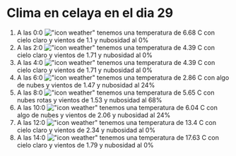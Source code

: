 # Clima en celaya en el dia 29

1. A las 0:0 !["icon weather"](http://openweathermap.org/img/w/01n.png) tenemos una temperatura de 6.68 C con cielo claro y  vientos de 1.1 y nubosidad al 0%
1. A las 2:0 !["icon weather"](http://openweathermap.org/img/w/01n.png) tenemos una temperatura de 4.39 C con cielo claro y  vientos de 1.71 y nubosidad al 0%
1. A las 4:0 !["icon weather"](http://openweathermap.org/img/w/01n.png) tenemos una temperatura de 4.39 C con cielo claro y  vientos de 1.71 y nubosidad al 0%
1. A las 6:0 !["icon weather"](http://openweathermap.org/img/w/02n.png) tenemos una temperatura de 2.86 C con algo de nubes y  vientos de 1.47 y nubosidad al 24%
1. A las 8:0 !["icon weather"](http://openweathermap.org/img/w/04d.png) tenemos una temperatura de 5.65 C con nubes rotas y  vientos de 1.53 y nubosidad al 68%
1. A las 10:0 !["icon weather"](http://openweathermap.org/img/w/02d.png) tenemos una temperatura de 6.04 C con algo de nubes y  vientos de 2.06 y nubosidad al 24%
1. A las 12:0 !["icon weather"](http://openweathermap.org/img/w/01d.png) tenemos una temperatura de 13.4 C con cielo claro y  vientos de 2.34 y nubosidad al 0%
1. A las 14:0 !["icon weather"](http://openweathermap.org/img/w/01d.png) tenemos una temperatura de 17.63 C con cielo claro y  vientos de 1.79 y nubosidad al 0%

